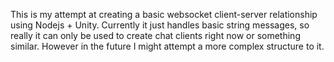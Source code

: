 This is my attempt at creating a basic websocket client-server relationship using Nodejs + Unity. 
Currently it just handles basic string messages, so really it can only be used to create chat clients right now or something similar. However in the future I might attempt a more complex structure to it.
